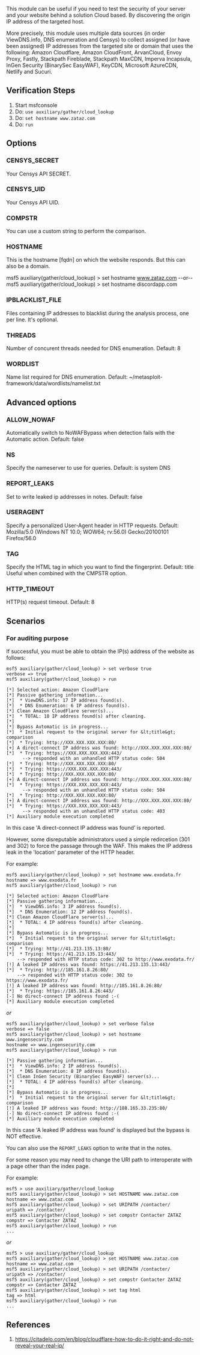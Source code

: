 This module can be useful if you need to test the security of your server and your
website behind a solution Cloud based. By discovering the origin IP address of the
targeted host.

More precisely, this module uses multiple data sources (in order ViewDNS.info, DNS enumeration and Censys)
to collect assigned (or have been assigned) IP addresses from the targeted site or domain
that uses the following:
  Amazon Cloudflare, Amazon CloudFront, ArvanCloud, Envoy Proxy, Fastly, Stackpath Fireblade,
  Stackpath MaxCDN, Imperva Incapsula, InGen Security (BinarySec EasyWAF), KeyCDN, Microsoft AzureCDN,
  Netlify and Sucuri.

## Verification Steps

  1. Start msfconsole
  2. Do: `use auxiliary/gather/cloud_lookup`
  3. Do: `set hostname www.zataz.com`
  4. Do: `run`

## Options

### CENSYS_SECRET

Your Censys API SECRET.

### CENSYS_UID

Your Censys API UID.

### COMPSTR

You can use a custom string to perform the comparison.

### HOSTNAME

This is the hostname [fqdn] on which the website responds. But this can also be a domain.

msf5 auxiliary(gather/cloud_lookup) > set hostname www.zataz.com
--or--
msf5 auxiliary(gather/cloud_lookup) > set hostname discordapp.com

### IPBLACKLIST_FILE

Files containing IP addresses to blacklist during the analysis process, one per line. It's optional.

### THREADS

Number of concurent threads needed for DNS enumeration. Default: 8

### WORDLIST

Name list required for DNS enumeration. Default: ~/metasploit-framework/data/wordlists/namelist.txt

## Advanced options

### ALLOW_NOWAF

Automatically switch to NoWAFBypass when detection fails with the Automatic action. Default: false

### NS

Specify the nameserver to use for queries. Default: is system DNS

### REPORT_LEAKS

Set to write leaked ip addresses in notes. Default: false

### USERAGENT

Specify a personalized User-Agent header in HTTP requests.
Default: Mozilla/5.0 (Windows NT 10.0; WOW64; rv:56.0) Gecko/20100101 Firefox/56.0

### TAG

Specify the HTML tag in which you want to find the fingerprint. Default: title
Useful when combined with the CMPSTR option.

### HTTP_TIMEOUT

HTTP(s) request timeout. Default: 8

## Scenarios

### For auditing purpose

If successful, you must be able to obtain the IP(s) address of the website as follows:

```
msf5 auxiliary(gather/cloud_lookup) > set verbose true
verbose => true
msf5 auxiliary(gather/cloud_lookup) > run

[*] Selected action: Amazon CloudFlare
[*] Passive gathering information...
[*]  * ViewDNS.info: 17 IP address found(s).
[*]  * DNS Enumeration: 6 IP address found(s).
[*] Clean Amazon CloudFlare server(s)...
[*]  * TOTAL: 10 IP address found(s) after cleaning.
[*]
[*] Bypass Automatic is in progress...
[*]  * Initial request to the original server for &lt;title&gt; comparison
[*]  * Trying: http://XXX.XXX.XXX.XXX:80/
[+] A direct-connect IP address was found: http://XXX.XXX.XXX.XXX:80/
[*]  * Trying: https://XXX.XXX.XXX.XXX:443/
      --> responded with an unhandled HTTP status code: 504
[*]  * Trying: http://XXX.XXX.XXX.XXX:80/
[*]  * Trying: https://XXX.XXX.XXX.XXX:443/
[*]  * Trying: http://XXX.XXX.XXX.XXX:80/
[+] A direct-connect IP address was found: http://XXX.XXX.XXX.XXX:80/
[*]  * Trying: https://XXX.XXX.XXX.XXX:443/
      --> responded with an unhandled HTTP status code: 504
[*]  * Trying: http://XXX.XXX.XXX.XXX:80/
[+] A direct-connect IP address was found: http://XXX.XXX.XXX.XXX:80/
[*]  * Trying: https://XXX.XXX.XXX.XXX:443/
      --> responded with an unhandled HTTP status code: 403
[*] Auxiliary module execution completed
```

In this case 'A direct-connect IP address was found' is reported.

However, some disreputable administrators used a simple redircetion (301 and 302)
to force the passage through the WAF. This makes the IP address leak in the 'location'
parameter of the HTTP header.

For example:

```
msf5 auxiliary(gather/cloud_lookup) > set hostname www.exodata.fr
hostname => www.exodata.fr
msf5 auxiliary(gather/cloud_lookup) > run

[*] Selected action: Amazon CloudFlare
[*] Passive gathering information...
[*]  * ViewDNS.info: 3 IP address found(s).
[*]  * DNS Enumeration: 12 IP address found(s).
[*] Clean Amazon CloudFlare server(s)...
[*]  * TOTAL: 4 IP address found(s) after cleaning.
[*]
[*] Bypass Automatic is in progress...
[*]  * Initial request to the original server for &lt;title&gt; comparison
[*]  * Trying: http://41.213.135.13:80/
[*]  * Trying: https://41.213.135.13:443/
	--> responded with HTTP status code: 302 to http://www.exodata.fr/
[!] A leaked IP address was found: https://41.213.135.13:443/
[*]  * Trying: http://185.161.8.26:80/
	--> responded with HTTP status code: 302 to https://www.exodata.fr/
[!] A leaked IP address was found: http://185.161.8.26:80/
[*]  * Trying: https://185.161.8.26:443/
[-] No direct-connect IP address found :-(
[*] Auxiliary module execution completed
```

*or*

```
msf5 auxiliary(gather/cloud_lookup) > set verbose false
verbose => false
msf5 auxiliary(gather/cloud_lookup) > set hostname www.ingensecurity.com
hostname => www.ingensecurity.com
msf5 auxiliary(gather/cloud_lookup) > run

[*] Passive gathering information...
[*]  * ViewDNS.info: 2 IP address found(s).
[*]  * DNS Enumeration: 8 IP address found(s).
[*] Clean InGen Security (BinarySec EasyWAF) server(s)...
[*]  * TOTAL: 4 IP address found(s) after cleaning.
[*]
[*] Bypass Automatic is in progress...
[*]  * Initial request to the original server for &lt;title&gt; comparison
[!] A leaked IP address was found: http://188.165.33.235:80/
[-] No direct-connect IP address found :-(
[*] Auxiliary module execution completed
```

In this case 'A leaked IP address was found' is displayed but the bypass
is NOT effective.

You can also use the `REPORT_LEAKS` option to write that in the notes.

For some reason you may need to change the URI path to interoperate with
a page other than the index page.

For example:

```
msf5 > use auxiliary/gather/cloud_lookup
msf5 auxiliary(gather/cloud_lookup) > set HOSTNAME www.zataz.com
hostname => www.zataz.com
msf5 auxiliary(gather/cloud_lookup) > set URIPATH /contacter/
uripath => /contacter/
msf5 auxiliary(gather/cloud_lookup) > set compstr Contacter ZATAZ
compstr => Contacter ZATAZ
msf5 auxiliary(gather/cloud_lookup) > run
...
```

*or*

```
msf5 > use auxiliary/gather/cloud_lookup
msf5 auxiliary(gather/cloud_lookup) > set HOSTNAME www.zataz.com
hostname => www.zataz.com
msf5 auxiliary(gather/cloud_lookup) > set URIPATH /contacter/
uripath => /contacter/
msf5 auxiliary(gather/cloud_lookup) > set compstr Contacter ZATAZ
compstr => Contacter ZATAZ
msf5 auxiliary(gather/cloud_lookup) > set tag html
tag => html
msf5 auxiliary(gather/cloud_lookup) > run
...
```

## References

  1. <https://citadelo.com/en/blog/cloudflare-how-to-do-it-right-and-do-not-reveal-your-real-ip/>
